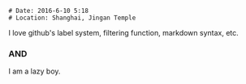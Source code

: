 ```
# Date: 2016-6-10 5:18
# Location: Shanghai, Jingan Temple
```

I love github's label system, filtering function, markdown syntax, etc. 
### AND
I am a lazy boy.
